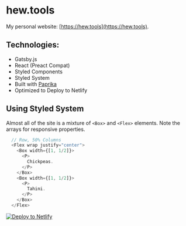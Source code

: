 # hew.tools

My personal website: [https://hew.tools](https://hew.tools).

## Technologies:

* Gatsby.js
* React (Preact Compat)
* Styled Components
* Styled System
* Built with [Paprika](https://github.com/hew/paprika)
* Optimized to Deploy to Netlify

## Using Styled System

Almost all of the site is a mixture of `<Box>` and `<Flex>` elements. Note the arrays for responsive properties.

```js
  // Row, 50% Columns
  <Flex wrap justify="center">
    <Box width={[1, 1/2]}>
      <P>
        Chickpeas.
      </P>
    </Box>
    <Box width={[1, 1/2]}>
      <P>
        Tahini.
      </P>
    </Box>
  </Flex>
```

[![Deploy to Netlify](https://www.netlify.com/img/deploy/button.svg)](https://app.netlify.com/start/deploy?repository=https://github.com/hew/hew.tools)
